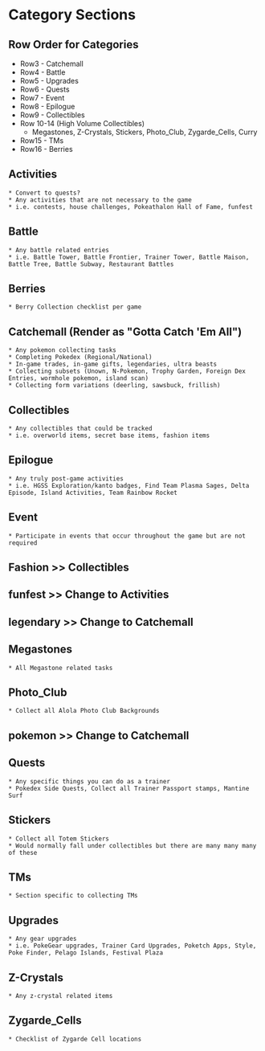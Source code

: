 ﻿# Category Sections

## Row Order for Categories
* Row3 - Catchemall
* Row4 - Battle
* Row5 - Upgrades
* Row6 - Quests
* Row7 - Event
* Row8 - Epilogue
* Row9 - Collectibles
* Row 10-14 (High Volume Collectibles)
    * Megastones, Z-Crystals, Stickers, Photo_Club, Zygarde_Cells, Curry
* Row15 - TMs
* Row16 - Berries


## Activities
    * Convert to quests?
    * Any activities that are not necessary to the game
    * i.e. contests, house challenges, Pokeathalon Hall of Fame, funfest
## Battle
    * Any battle related entries
    * i.e. Battle Tower, Battle Frontier, Trainer Tower, Battle Maison, Battle Tree, Battle Subway, Restaurant Battles
## Berries
    * Berry Collection checklist per game
## Catchemall (Render as "Gotta Catch 'Em All")
    * Any pokemon collecting tasks
    * Completing Pokedex (Regional/National)
    * In-game trades, in-game gifts, legendaries, ultra beasts
    * Collecting subsets (Unown, N-Pokemon, Trophy Garden, Foreign Dex Entries, wormhole pokemon, island scan)
    * Collecting form variations (deerling, sawsbuck, frillish)
## Collectibles
    * Any collectibles that could be tracked
    * i.e. overworld items, secret base items, fashion items
## Epilogue
    * Any truly post-game activities
    * i.e. HGSS Exploration/kanto badges, Find Team Plasma Sages, Delta Episode, Island Activities, Team Rainbow Rocket
## Event
    * Participate in events that occur throughout the game but are not required
## Fashion >> Collectibles
## funfest >> Change to Activities
## legendary >> Change to Catchemall
## Megastones
    * All Megastone related tasks
## Photo_Club
    * Collect all Alola Photo Club Backgrounds
## pokemon >> Change to Catchemall
## Quests
    * Any specific things you can do as a trainer
    * Pokedex Side Quests, Collect all Trainer Passport stamps, Mantine Surf
## Stickers
    * Collect all Totem Stickers
    * Would normally fall under collectibles but there are many many many of these
## TMs
    * Section specific to collecting TMs
## Upgrades
    * Any gear upgrades
    * i.e. PokeGear upgrades, Trainer Card Upgrades, Poketch Apps, Style, Poke Finder, Pelago Islands, Festival Plaza
## Z-Crystals
    * Any z-crystal related items
## Zygarde_Cells
    * Checklist of Zygarde Cell locations